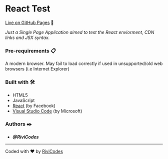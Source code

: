 # React Test
[Live on GitHub Pages](https://rivicodes.github.io/react-test/) 🚀

_Just a Single Page Application aimed to test the React enviorment, CDN links and JSX syntax._

### Pre-requirements 📋

A modern browser. May fail to load correctly if used in unsupported/old web browsers (i.e Internet Explorer)

### Built with 🛠️

* HTML5
* JavaScript
* [React](https://reactjs.org/) (by Facebook)
* [Visual Studio Code](https://code.visualstudio.com/) (by Microsoft)

### Authors ✒️

* ***@RiviCodes***

---

Coded with ❤️ by [RiviCodes](https://github.com/RiviCodes)